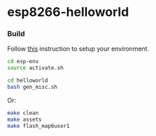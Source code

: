 # esp8266-helloworld 



### Build

Follow [this](https://github.com/pylover/esp8266-env) instruction 
to setup your environment.


```bash
cd esp-env
source activate.sh

cd helloworld 
bash gen_misc.sh
```

Or:

```bash
make clean
make assets
make flash_map6user1 

```
